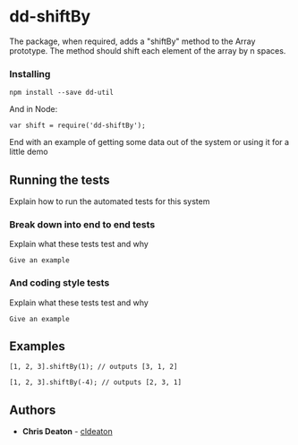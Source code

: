 # dd-shiftBy

The package, when required, adds a "shiftBy" method to the Array prototype. The method should shift each element of the array by n spaces.

### Installing

```
npm install --save dd-util
```

And in Node:

```
var shift = require('dd-shiftBy');
```

End with an example of getting some data out of the system or using it for a little demo

## Running the tests

Explain how to run the automated tests for this system

### Break down into end to end tests

Explain what these tests test and why

```
Give an example
```

### And coding style tests

Explain what these tests test and why

```
Give an example
```


## Examples

```
[1, 2, 3].shiftBy(1); // outputs [3, 1, 2]
```

```
[1, 2, 3].shiftBy(-4); // outputs [2, 3, 1]
```



## Authors

* **Chris Deaton** - [cldeaton](https://github.com/cldeaton)
